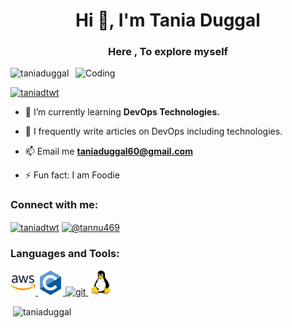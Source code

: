 <h1 align="center">Hi 👋, I'm Tania Duggal</h1>
<h3 align="center">Here , To explore myself</h3>
<img align="right" alt="Coding" width="400" src="https://cdn.dribbble.com/users/2646423/screenshots/5507196/media/5540b367737027abdae6ef05bbc2e475.gif">

<p align="left"> <img src="https://komarev.com/ghpvc/?username=taniaduggal&label=Profile%20views&color=0e75b6&style=flat" alt="taniaduggal" /> </p>

<p align="left"> <a href="https://twitter.com/taniadtwt" target="blank"><img src="https://img.shields.io/twitter/follow/taniadtwt?logo=twitter&style=for-the-badge" alt="taniadtwt" /></a> </p>

- 🌱 I’m currently learning **DevOps Technologies.**

- 📝 I frequently write articles on DevOps including technologies.

- 📫 Email me **taniaduggal60@gmail.com**

- ⚡ Fun fact: I am Foodie 

<h3 align="left">Connect with me:</h3>
<p align="left">
<a href="https://twitter.com/taniadtwt" target="blank"><img align="center" src="https://raw.githubusercontent.com/rahuldkjain/github-profile-readme-generator/master/src/images/icons/Social/twitter.svg" alt="taniadtwt" height="30" width="40" /></a>
<a href="https://hashnode.com/@taniaduggal" target="blank"><img align="center" src="https://raw.githubusercontent.com/rahuldkjain/github-profile-readme-generator/master/src/images/icons/Social/hashnode.svg" alt="@tannu469" height="30" width="40" /></a>
</p>


<h3 align="left">Languages and Tools:</h3>
<p align="left"> <a href="https://aws.amazon.com" target="_blank" rel="noreferrer"> <img src="https://raw.githubusercontent.com/devicons/devicon/master/icons/amazonwebservices/amazonwebservices-original-wordmark.svg" alt="aws" width="40" height="40"/> </a> <a href="https://www.cprogramming.com/" target="_blank" rel="noreferrer"> <img src="https://raw.githubusercontent.com/devicons/devicon/master/icons/c/c-original.svg" alt="c" width="40" height="40"/> </a> <a href="https://git-scm.com/" target="_blank" rel="noreferrer"> <img src="https://www.vectorlogo.zone/logos/git-scm/git-scm-icon.svg" alt="git" width="40" height="40"/> </a> <a href="https://www.linux.org/" target="_blank" rel="noreferrer"> <img src="https://raw.githubusercontent.com/devicons/devicon/master/icons/linux/linux-original.svg" alt="linux" width="40" height="40"/> </a> </p>


<p>&nbsp;<img align="center" src="https://github-readme-stats.vercel.app/api?username=taniaduggal&show_icons=true&locale=en" alt="taniaduggal" /></p>

